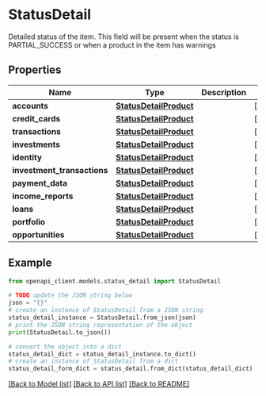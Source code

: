 # StatusDetail

Detailed status of the item. This field will be present when the status is PARTIAL_SUCCESS or when a product in the item has warnings

## Properties

Name | Type | Description | Notes
------------ | ------------- | ------------- | -------------
**accounts** | [**StatusDetailProduct**](StatusDetailProduct.md) |  | [optional] 
**credit_cards** | [**StatusDetailProduct**](StatusDetailProduct.md) |  | [optional] 
**transactions** | [**StatusDetailProduct**](StatusDetailProduct.md) |  | [optional] 
**investments** | [**StatusDetailProduct**](StatusDetailProduct.md) |  | [optional] 
**identity** | [**StatusDetailProduct**](StatusDetailProduct.md) |  | [optional] 
**investment_transactions** | [**StatusDetailProduct**](StatusDetailProduct.md) |  | [optional] 
**payment_data** | [**StatusDetailProduct**](StatusDetailProduct.md) |  | [optional] 
**income_reports** | [**StatusDetailProduct**](StatusDetailProduct.md) |  | [optional] 
**loans** | [**StatusDetailProduct**](StatusDetailProduct.md) |  | [optional] 
**portfolio** | [**StatusDetailProduct**](StatusDetailProduct.md) |  | [optional] 
**opportunities** | [**StatusDetailProduct**](StatusDetailProduct.md) |  | [optional] 

## Example

```python
from openapi_client.models.status_detail import StatusDetail

# TODO update the JSON string below
json = "{}"
# create an instance of StatusDetail from a JSON string
status_detail_instance = StatusDetail.from_json(json)
# print the JSON string representation of the object
print(StatusDetail.to_json())

# convert the object into a dict
status_detail_dict = status_detail_instance.to_dict()
# create an instance of StatusDetail from a dict
status_detail_form_dict = status_detail.from_dict(status_detail_dict)
```
[[Back to Model list]](../README.md#documentation-for-models) [[Back to API list]](../README.md#documentation-for-api-endpoints) [[Back to README]](../README.md)



